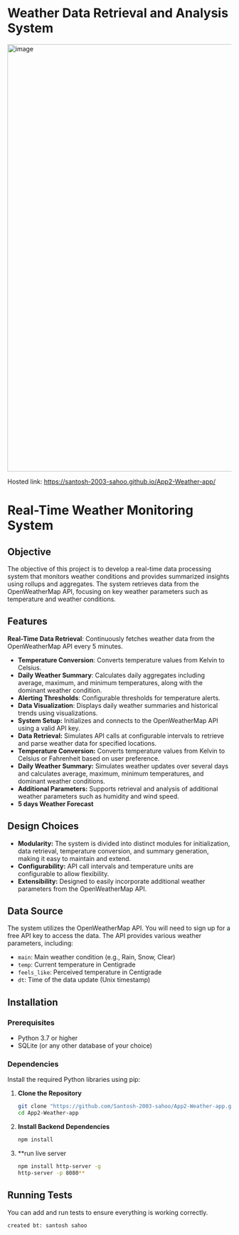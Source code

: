# Weather Data Retrieval and Analysis System

<img width="960" alt="image" src="https://github.com/user-attachments/assets/2c4fc70a-9633-485e-a3d6-aef57359b81a">

Hosted link: https://santosh-2003-sahoo.github.io/App2-Weather-app/

# Real-Time Weather Monitoring System

## Objective

The objective of this project is to develop a real-time data processing system that monitors weather conditions and provides summarized insights using rollups and aggregates. The system retrieves data from the OpenWeatherMap API, focusing on key weather parameters such as temperature and weather conditions.

## Features

**Real-Time Data Retrieval**: Continuously fetches weather data from the OpenWeatherMap API every 5 minutes.
- **Temperature Conversion**: Converts temperature values from Kelvin to Celsius.
- **Daily Weather Summary**: Calculates daily aggregates including average, maximum, and minimum temperatures, along with the dominant weather condition.
- **Alerting Thresholds**: Configurable thresholds for temperature alerts.
- **Data Visualization**: Displays daily weather summaries and historical trends using visualizations.
- **System Setup:** Initializes and connects to the OpenWeatherMap API using a valid API key.
- **Data Retrieval:** Simulates API calls at configurable intervals to retrieve and parse weather data for specified locations.
- **Temperature Conversion:** Converts temperature values from Kelvin to Celsius or Fahrenheit based on user preference.
- **Daily Weather Summary:** Simulates weather updates over several days and calculates average, maximum, minimum temperatures, and dominant weather conditions.
- **Additional Parameters:** Supports retrieval and analysis of additional weather parameters such as humidity and wind speed.
- **5 days Weather Forecast** 

## Design Choices

- **Modularity:** The system is divided into distinct modules for initialization, data retrieval, temperature conversion, and summary generation, making it easy to maintain and extend.
- **Configurability:** API call intervals and temperature units are configurable to allow flexibility.
- **Extensibility:** Designed to easily incorporate additional weather parameters from the OpenWeatherMap API.

## Data Source

The system utilizes the OpenWeatherMap API. You will need to sign up for a free API key to access the data. The API provides various weather parameters, including:

- `main`: Main weather condition (e.g., Rain, Snow, Clear)
- `temp`: Current temperature in Centigrade
- `feels_like`: Perceived temperature in Centigrade
- `dt`: Time of the data update (Unix timestamp)

## Installation

### Prerequisites

- Python 3.7 or higher
- SQLite (or any other database of your choice)

### Dependencies

Install the required Python libraries using pip:


1. **Clone the Repository**
   ```bash
   git clone "https://github.com/Santosh-2003-sahoo/App2-Weather-app.git"
   cd App2-Weather-app
   ```

2. **Install Backend Dependencies**

   ```bash
   npm install
   
   ```
   
3. **run live server

   ```bash
   npm install http-server -g
   http-server -p 8080**
   ```

## Running Tests

You can add and run tests to ensure everything is working correctly.
```
created bt: santosh sahoo
